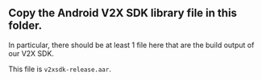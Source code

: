 ## Copy the Android V2X SDK library file in this folder. 

In particular, there should be at least 1 file here that are the build output of our V2X SDK.

This file is ``v2xsdk-release.aar``.